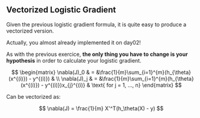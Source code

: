 ## Vectorized Logistic Gradient 

Given the previous logistic gradient formula, it is quite easy to produce a vectorized version.  

Actually, you almost already implemented it on day02!  

As with the previous exercice, **the only thing you have to change is your hypothesis** in order to calculate your logistic gradient.  

$$
\begin{matrix}
\nabla(J)_0 &  = &\frac{1}{m}\sum_{i=1}^{m}(h_{\theta}(x^{(i)}) - y^{(i)}) & \\
\nabla(J)_j & = &\frac{1}{m}\sum_{i=1}^{m}(h_{\theta}(x^{(i)}) - y^{(i)})x_{j}^{(i)} & \text{ for j = 1, ..., n}    
\end{matrix}
$$

Can be vectorized as:

$$
\nabla(J) = \frac{1}{m} X'^T(h_\theta(X) - y)
$$  
